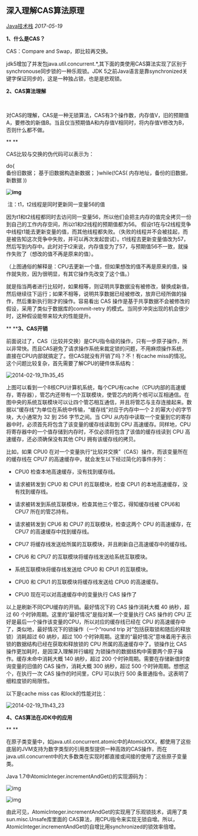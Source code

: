## 深入理解CAS算法原理

[Java技术栈](javascript:void(0);) *2017-05-19*


**1、什么是CAS？**



CAS：Compare and Swap，即比较再交换。



jdk5增加了并发包java.util.concurrent.*,其下面的类使用CAS算法实现了区别于synchronouse同步锁的一种乐观锁。JDK 5之前Java语言是靠synchronized关键字保证同步的，这是一种独占锁，也是是悲观锁。



**2、CAS算法理解**

​    

对CAS的理解，CAS是一种无锁算法，CAS有3个操作数，内存值V，旧的预期值A，要修改的新值B。当且仅当预期值A和内存值V相同时，将内存值V修改为B，否则什么都不做。

**
**



CAS比较与交换的伪代码可以表示为：

do{  
    备份旧数据； 
    基于旧数据构造新数据； 
}while(!CAS( 内存地址，备份的旧数据，新数据 ))  



**![img](http://mmbiz.qpic.cn/mmbiz_png/TNUwKhV0JpQjIvy5CRJEfjfJM9krYbNjzAa5FKx5J7P2XqjM15OpYXDs1nOQvuytgB5enFQmUVGBNOYglITeYA/640?wx_fmt=png&tp=webp&wxfrom=5&wx_lazy=1&wx_co=1)**



​    注：t1，t2线程是同时更新同一变量56的值

​    因为t1和t2线程都同时去访问同一变量56，所以他们会把主内存的值完全拷贝一份到自己的工作内存空间，所以t1和t2线程的预期值都为56。
假设t1在与t2线程竞争中线程t1能去更新变量的值，而其他线程都失败。（失败的线程并不会被挂起，而是被告知这次竞争中失败，并可以再次发起尝试）。t1线程去更新变量值改为57，然后写到内存中。此时对于t2来说，内存值变为了57，与预期值56不一致，就操作失败了（想改的值不再是原来的值）。

（上图通俗的解释是：CPU去更新一个值，但如果想改的值不再是原来的值，操作就失败，因为很明显，有其它操作先改变了这个值。）

​    就是指当两者进行比较时，如果相等，则证明共享数据没有被修改，替换成新值，然后继续往下运行；如果不相等，说明共享数据已经被修改，放弃已经所做的操作，然后重新执行刚才的操作。容易看出 CAS 操作是基于共享数据不会被修改的假设，采用了类似于数据库的commit-retry 的模式。当同步冲突出现的机会很少时，这种假设能带来较大的性能提升。

**
****3、CAS开销**



前面说过了，CAS（比较并交换）是CPU指令级的操作，只有一步原子操作，所以非常快。而且CAS避免了请求操作系统来裁定锁的问题，不用麻烦操作系统，直接在CPU内部就搞定了。但CAS就没有开销了吗？不！有cache miss的情况。这个问题比较复杂，首先需要了解CPU的硬件体系结构：



![2014-02-19_11h35_45](http://mmbiz.qpic.cn/mmbiz_png/TNUwKhV0JpQjIvy5CRJEfjfJM9krYbNjjecaOtibQaOBN7WfRc7ClW2InXPcv0fM0tNQib0RpxEO18j4YKDIZNbg/640?wx_fmt=png&tp=webp&wxfrom=5&wx_lazy=1&wx_co=1)



上图可以看到一个8核CPU计算机系统，每个CPU有cache（CPU内部的高速缓存，寄存器），管芯内还带有一个互联模块，使管芯内的两个核可以互相通信。在图中央的系统互联模块可以让四个管芯相互通信，并且将管芯与主存连接起来。数据以“缓存线”为单位在系统中传输，“缓存线”对应于内存中一个 2 的幂大小的字节块，大小通常为 32 到 256 字节之间。当 CPU 从内存中读取一个变量到它的寄存器中时，必须首先将包含了该变量的缓存线读取到 CPU 高速缓存。同样地，CPU 将寄存器中的一个值存储到内存时，不仅必须将包含了该值的缓存线读到 CPU 高速缓存，还必须确保没有其他 CPU 拥有该缓存线的拷贝。

比如，如果 CPU0 在对一个变量执行“比较并交换”（CAS）操作，而该变量所在的缓存线在 CPU7 的高速缓存中，就会发生以下经过简化的事件序列：

- CPU0 检查本地高速缓存，没有找到缓存线。

- 请求被转发到 CPU0 和 CPU1 的互联模块，检查 CPU1 的本地高速缓存，没有找到缓存线。

- 请求被转发到系统互联模块，检查其他三个管芯，得知缓存线被 CPU6和 CPU7 所在的管芯持有。

- 请求被转发到 CPU6 和 CPU7 的互联模块，检查这两个 CPU 的高速缓存，在 CPU7 的高速缓存中找到缓存线。

- CPU7 将缓存线发送给所属的互联模块，并且刷新自己高速缓存中的缓存线。

- CPU6 和 CPU7 的互联模块将缓存线发送给系统互联模块。

- 系统互联模块将缓存线发送给 CPU0 和 CPU1 的互联模块。

- CPU0 和 CPU1 的互联模块将缓存线发送给 CPU0 的高速缓存。

- CPU0 现在可以对高速缓存中的变量执行 CAS 操作了

  

以上是刷新不同CPU缓存的开销。最好情况下的 CAS 操作消耗大概 40 纳秒，超过 60 个时钟周期。这里的“最好情况”是指对某一个变量执行 CAS 操作的 CPU 正好是最后一个操作该变量的CPU，所以对应的缓存线已经在 CPU 的高速缓存中了，类似地，最好情况下的锁操作（一个“round trip 对”包括获取锁和随后的释放锁）消耗超过 60 纳秒，超过 100 个时钟周期。这里的“最好情况”意味着用于表示锁的数据结构已经在获取和释放锁的 CPU 所属的高速缓存中了。锁操作比 CAS 操作更加耗时，是因深入理解并行编程 
为锁操作的数据结构中需要两个原子操作。缓存未命中消耗大概 140 纳秒，超过 200 个时钟周期。需要在存储新值时查询变量的旧值的 CAS 操作，消耗大概 300 纳秒，超过 500 个时钟周期。想想这个，在执行一次 CAS 操作的时间里，CPU 可以执行 500 条普通指令。这表明了细粒度锁的局限性。

以下是cache miss cas 和lock的性能对比：

![2014-02-19_11h43_23](http://mmbiz.qpic.cn/mmbiz_png/TNUwKhV0JpQjIvy5CRJEfjfJM9krYbNjKJia6NdBrIpMlD96wF2JeA5fibZKvccygpOMo9bPvKXUbkqYalo3J73A/640?wx_fmt=png&tp=webp&wxfrom=5&wx_lazy=1&wx_co=1)



**4、CAS算法在JDK中的应用**

**
**

在原子类变量中，如java.util.concurrent.atomic中的AtomicXXX，都使用了这些底层的JVM支持为数字类型的引用类型提供一种高效的CAS操作，而在java.util.concurrent中的大多数类在实现时都直接或间接的使用了这些原子变量类。

Java 1.7中AtomicInteger.incrementAndGet()的实现源码为：

![img](http://mmbiz.qpic.cn/mmbiz_png/TNUwKhV0JpQjIvy5CRJEfjfJM9krYbNjq1yd1tzMJKneB0WaZqNH5Ih6EnYia2cOQ54rC9pdUjk3K1RrF9iaDbWw/640?wx_fmt=png&tp=webp&wxfrom=5&wx_lazy=1&wx_co=1)

![img](http://mmbiz.qpic.cn/mmbiz_png/TNUwKhV0JpQjIvy5CRJEfjfJM9krYbNjpbGqwGIHy4M6AtNsbiciaib0fmhialcRkH77DDib7v7B1M4pia0HbUKbqt6Q/640?wx_fmt=png&tp=webp&wxfrom=5&wx_lazy=1&wx_co=1)

由此可见，AtomicInteger.incrementAndGet的实现用了乐观锁技术，调用了类sun.misc.Unsafe库里面的 CAS算法，用CPU指令来实现无锁自增。所以，AtomicInteger.incrementAndGet的自增比用synchronized的锁效率倍增。